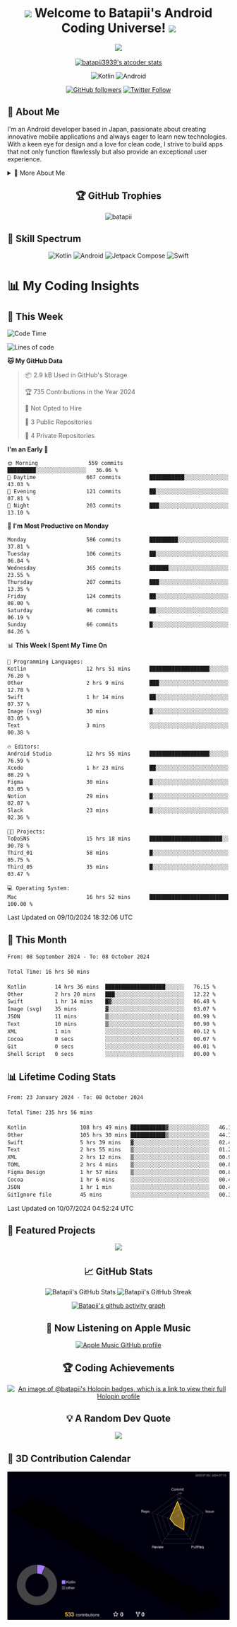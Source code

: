 <h1 align="center">
  <img src="https://media.giphy.com/media/hvRJCLFzcasrR4ia7z/giphy.gif" width="28">
  Welcome to Batapii's Android Coding Universe!
  <img src="https://media.giphy.com/media/hvRJCLFzcasrR4ia7z/giphy.gif" width="28">
</h1>

<p align="center">
  <img src="https://readme-typing-svg.herokuapp.com/?lines=Android+Developer+in+Japan;Always%20learning%20new%20things&font=Fira%20Code&center=true&width=440&height=45&color=f75c7e&vCenter=true&size=22">
</p>

<div align="center">

[![batapii3939's atcoder stats](https://atcoder-readme-stats.vercel.app/stats/batapii3939?theme=dark&show_history=5&width=450)](https://github.com/iwbc-mzk/atcoder-readme-stats)

![Kotlin](https://img.shields.io/badge/Kotlin-★☆☆☆☆☆☆☆☆☆-brightgreen)
![Android](https://img.shields.io/badge/Android-★☆☆☆☆☆☆☆☆☆-brightgreen)

  
[![GitHub followers](https://img.shields.io/github/followers/batapii?style=social)](https://github.com/batapii)
[![Twitter Follow](https://img.shields.io/twitter/follow/batapii?style=social)](https://twitter.com/batapii3939)

</div>

## 🚀 About Me
I'm an Android developer based in Japan, passionate about creating innovative mobile applications and always eager to learn new technologies. With a keen eye for design and a love for clean code, I strive to build apps that not only function flawlessly but also provide an exceptional user experience.

<details>
<summary>🌟 More About Me</summary>

- 🔭 I'm currently working on revolutionizing mobile productivity apps
- 🌱 I'm currently learning Kotlin Multiplatform and Jetpack Compose
- 👯 I'm looking to collaborate on open-source Android projects

</details>

<h2 align="center">🏆 GitHub Trophies</h2>
<p align="center">
  <img src="https://github-profile-trophy.vercel.app/?username=batapii&theme=nord&column=7&no-frame=true&no-bg=true&rank=SECRET,SSS,SS,S,AAA,AA,A,B,C,?" alt="batapii" />
</p>

## 🌈 Skill Spectrum

<div align="center">

![Kotlin](https://img.shields.io/badge/Kotlin-0095D5?style=for-the-badge&logo=kotlin&logoColor=white)
![Android](https://img.shields.io/badge/Android-3DDC84?style=for-the-badge&logo=android&logoColor=white)
![Jetpack Compose](https://img.shields.io/badge/Jetpack%20Compose-4285F4?style=for-the-badge&logo=jetpackcompose&logoColor=white)
![Swift](https://img.shields.io/badge/Swift-FA7343?style=for-the-badge&logo=swift&logoColor=white)

</div>


# 📊 My Coding Insights

## 📅 This Week
<!--START_SECTION:waka-week-->
![Code Time](http://img.shields.io/badge/Code%20Time-240%20hrs%2019%20mins-blue)

![Lines of code](https://img.shields.io/badge/From%20Hello%20World%20I%27ve%20Written-101.7%20thousand%20lines%20of%20code-blue)

**🐱 My GitHub Data** 

> 📦 2.9 kB Used in GitHub's Storage 
 > 
> 🏆 735 Contributions in the Year 2024
 > 
> 🚫 Not Opted to Hire
 > 
> 📜 3 Public Repositories 
 > 
> 🔑 4 Private Repositories 
 > 
**I'm an Early 🐤** 

```text
🌞 Morning                559 commits         █████████░░░░░░░░░░░░░░░░   36.06 % 
🌆 Daytime                667 commits         ███████████░░░░░░░░░░░░░░   43.03 % 
🌃 Evening                121 commits         ██░░░░░░░░░░░░░░░░░░░░░░░   07.81 % 
🌙 Night                  203 commits         ███░░░░░░░░░░░░░░░░░░░░░░   13.10 % 
```
📅 **I'm Most Productive on Monday** 

```text
Monday                   586 commits         █████████░░░░░░░░░░░░░░░░   37.81 % 
Tuesday                  106 commits         ██░░░░░░░░░░░░░░░░░░░░░░░   06.84 % 
Wednesday                365 commits         ██████░░░░░░░░░░░░░░░░░░░   23.55 % 
Thursday                 207 commits         ███░░░░░░░░░░░░░░░░░░░░░░   13.35 % 
Friday                   124 commits         ██░░░░░░░░░░░░░░░░░░░░░░░   08.00 % 
Saturday                 96 commits          ██░░░░░░░░░░░░░░░░░░░░░░░   06.19 % 
Sunday                   66 commits          █░░░░░░░░░░░░░░░░░░░░░░░░   04.26 % 
```


📊 **This Week I Spent My Time On** 

```text
💬 Programming Languages: 
Kotlin                   12 hrs 51 mins      ███████████████████░░░░░░   76.20 % 
Other                    2 hrs 9 mins        ███░░░░░░░░░░░░░░░░░░░░░░   12.78 % 
Swift                    1 hr 14 mins        ██░░░░░░░░░░░░░░░░░░░░░░░   07.37 % 
Image (svg)              30 mins             █░░░░░░░░░░░░░░░░░░░░░░░░   03.05 % 
Text                     3 mins              ░░░░░░░░░░░░░░░░░░░░░░░░░   00.38 % 

🔥 Editors: 
Android Studio           12 hrs 55 mins      ███████████████████░░░░░░   76.59 % 
Xcode                    1 hr 23 mins        ██░░░░░░░░░░░░░░░░░░░░░░░   08.29 % 
Figma                    30 mins             █░░░░░░░░░░░░░░░░░░░░░░░░   03.05 % 
Notion                   29 mins             █░░░░░░░░░░░░░░░░░░░░░░░░   02.87 % 
Slack                    23 mins             █░░░░░░░░░░░░░░░░░░░░░░░░   02.36 % 

🐱‍💻 Projects: 
ToDoSNS                  15 hrs 18 mins      ███████████████████████░░   90.78 % 
Third_01                 58 mins             █░░░░░░░░░░░░░░░░░░░░░░░░   05.75 % 
Third_05                 35 mins             █░░░░░░░░░░░░░░░░░░░░░░░░   03.47 % 

💻 Operating System: 
Mac                      16 hrs 52 mins      █████████████████████████   100.00 % 
```


 Last Updated on 09/10/2024 18:32:06 UTC
<!--END_SECTION:waka-week-->

## 📅 This Month
<!--START_SECTION:wakamonth-->

```txt
From: 08 September 2024 - To: 08 October 2024

Total Time: 16 hrs 50 mins

Kotlin         14 hrs 36 mins  ███████████████████░░░░░░   76.15 %
Other          2 hrs 20 mins   ███░░░░░░░░░░░░░░░░░░░░░░   12.22 %
Swift          1 hr 14 mins    █▓░░░░░░░░░░░░░░░░░░░░░░░   06.48 %
Image (svg)    35 mins         ▓░░░░░░░░░░░░░░░░░░░░░░░░   03.07 %
JSON           11 mins         ▒░░░░░░░░░░░░░░░░░░░░░░░░   00.99 %
Text           10 mins         ▒░░░░░░░░░░░░░░░░░░░░░░░░   00.90 %
XML            1 min           ░░░░░░░░░░░░░░░░░░░░░░░░░   00.12 %
Cocoa          0 secs          ░░░░░░░░░░░░░░░░░░░░░░░░░   00.07 %
Git            0 secs          ░░░░░░░░░░░░░░░░░░░░░░░░░   00.01 %
Shell Script   0 secs          ░░░░░░░░░░░░░░░░░░░░░░░░░   00.00 %
```

<!--END_SECTION:wakamonth-->

## 📊 Lifetime Coding Stats

<!--START_SECTION:wakaalltime-->

```txt
From: 23 January 2024 - To: 08 October 2024

Total Time: 235 hrs 56 mins

Kotlin                 108 hrs 49 mins ███████████▓░░░░░░░░░░░░░   46.12 %
Other                  105 hrs 30 mins ███████████▒░░░░░░░░░░░░░   44.72 %
Swift                  5 hrs 39 mins   ▓░░░░░░░░░░░░░░░░░░░░░░░░   02.40 %
Text                   2 hrs 55 mins   ▒░░░░░░░░░░░░░░░░░░░░░░░░   01.24 %
XML                    2 hrs 12 mins   ▒░░░░░░░░░░░░░░░░░░░░░░░░   00.93 %
TOML                   2 hrs 4 mins    ▒░░░░░░░░░░░░░░░░░░░░░░░░   00.88 %
Figma Design           1 hr 57 mins    ▒░░░░░░░░░░░░░░░░░░░░░░░░   00.83 %
Cocoa                  1 hr 6 mins     ░░░░░░░░░░░░░░░░░░░░░░░░░   00.47 %
JSON                   1 hr 1 min      ░░░░░░░░░░░░░░░░░░░░░░░░░   00.43 %
GitIgnore file         45 mins         ░░░░░░░░░░░░░░░░░░░░░░░░░   00.32 %
```

<!--END_SECTION:wakaalltime-->

Last Updated on 10/07/2024 04:52:24 UTC

## 🌟 Featured Projects

<div align="center">
  <a href="https://github.com/batapii/ToDoSNS">
    <img src="https://github-readme-stats.vercel.app/api/pin/?username=batapii&repo=ToDoSNS&theme=radical" />
  </a>

## 📈 GitHub Stats

<div align="center">
  <img src="https://github-readme-stats.vercel.app/api?username=batapii&show_icons=true&theme=radical" alt="Batapii's GitHub Stats" />
  <img src="https://github-readme-streak-stats.herokuapp.com/?user=batapii&theme=radical" alt="Batapii's GitHub Streak" />
  
[![Batapii's github activity graph](https://github-readme-activity-graph.vercel.app/graph?username=batapii&theme=react-dark)](https://github.com/ashutosh00710/github-readme-activity-graph)
</div>

## 🎵 Now Listening on Apple Music

<div align="center">
  
[![Apple Music GitHub profile](https://music-profile.rayriffy.com/theme/dark.svg?uid=001005.6598667d2ffd4a10a4f429edd0ba24c4.1156)](https://github.com/rayriffy/apple-music-github-profile)

</div>


## 🏆 Coding Achievements

<div align="center">

[![An image of @batapii's Holopin badges, which is a link to view their full Holopin profile](https://holopin.me/batapii)](https://holopin.io/@batapii)

</div>

## 💡 A Random Dev Quote

<div align="center">

![](https://quotes-github-readme.vercel.app/api?type=horizontal&theme=radical)

</div>

</div>

## 🚀 3D Contribution Calendar

<div align="center">
  
![](./profile-3d-contrib/profile-night-rainbow.svg)

</div>
